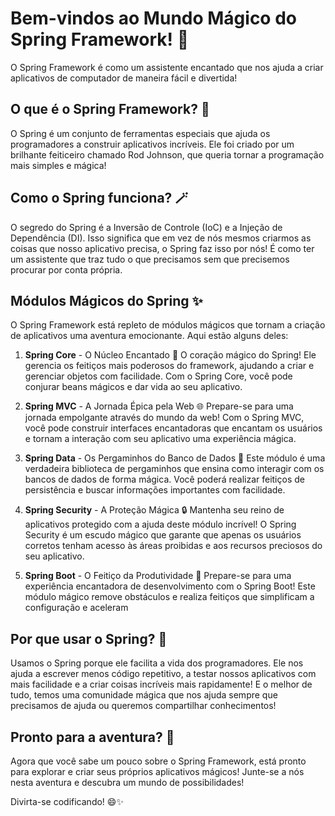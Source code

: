 # Bem-vindos ao Mundo Mágico do Spring Framework! 🌼

O Spring Framework é como um assistente encantado que nos ajuda a criar aplicativos de computador de maneira fácil e divertida!

## O que é o Spring Framework? 🌱

O Spring é um conjunto de ferramentas especiais que ajuda os programadores a construir aplicativos incríveis. Ele foi criado por um brilhante feiticeiro chamado Rod Johnson, que queria tornar a programação mais simples e mágica!

## Como o Spring funciona? 🪄

O segredo do Spring é a Inversão de Controle (IoC) e a Injeção de Dependência (DI). Isso significa que em vez de nós mesmos criarmos as coisas que nosso aplicativo precisa, o Spring faz isso por nós! É como ter um assistente que traz tudo o que precisamos sem que precisemos procurar por conta própria.

## Módulos Mágicos do Spring ✨

O Spring Framework está repleto de módulos mágicos que tornam a criação de aplicativos uma aventura emocionante. Aqui estão alguns deles:

1. **Spring Core** - O Núcleo Encantado 🌟
   O coração mágico do Spring! Ele gerencia os feitiços mais poderosos do framework, ajudando a criar e gerenciar objetos com facilidade. Com o Spring Core, você pode conjurar beans mágicos e dar vida ao seu aplicativo.

2. **Spring MVC** - A Jornada Épica pela Web 🌐
   Prepare-se para uma jornada empolgante através do mundo da web! Com o Spring MVC, você pode construir interfaces encantadoras que encantam os usuários e tornam a interação com seu aplicativo uma experiência mágica.

3. **Spring Data** - Os Pergaminhos do Banco de Dados 💾
   Este módulo é uma verdadeira biblioteca de pergaminhos que ensina como interagir com os bancos de dados de forma mágica. Você poderá realizar feitiços de persistência e buscar informações importantes com facilidade.

4. **Spring Security** - A Proteção Mágica 🔒
   Mantenha seu reino de aplicativos protegido com a ajuda deste módulo incrível! O Spring Security é um escudo mágico que garante que apenas os usuários corretos tenham acesso às áreas proibidas e aos recursos preciosos do seu aplicativo.

5. **Spring Boot** - O Feitiço da Produtividade 🚀
   Prepare-se para uma experiência encantadora de desenvolvimento com o Spring Boot! Este módulo mágico remove obstáculos e realiza feitiços que simplificam a configuração e aceleram
   
## Por que usar o Spring? 🌟

Usamos o Spring porque ele facilita a vida dos programadores. Ele nos ajuda a escrever menos código repetitivo, a testar nossos aplicativos com mais facilidade e a criar coisas incríveis mais rapidamente! E o melhor de tudo, temos uma comunidade mágica que nos ajuda sempre que precisamos de ajuda ou queremos compartilhar conhecimentos!

## Pronto para a aventura? 🚀

Agora que você sabe um pouco sobre o Spring Framework, está pronto para explorar e criar seus próprios aplicativos mágicos! Junte-se a nós nesta aventura e descubra um mundo de possibilidades!

Divirta-se codificando! 😄✨
